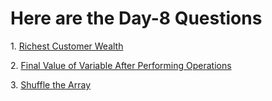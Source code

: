 <h1>Here are the Day-8 Questions</h1>
<p>1. <a href="https://leetcode.com/problems/richest-customer-wealth/">Richest Customer Wealth</a></p> 
<p>2. <a href="https://leetcode.com/problems/final-value-of-variable-after-performing-operations/">Final Value of Variable After Performing Operations</a></p>
<p>3. <a href="https://leetcode.com/problems/shuffle-the-array/">Shuffle the Array</a></p>
